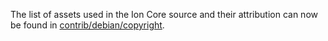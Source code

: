 The list of assets used in the Ion Core source and their attribution can now be found in [contrib/debian/copyright](../contrib/debian/copyright).
